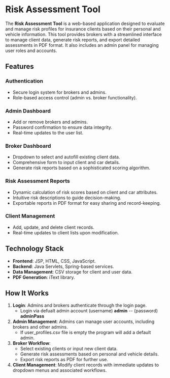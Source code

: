 # Risk Assessment Tool

The **Risk Assessment Tool** is a web-based application designed to evaluate and manage risk profiles for insurance clients based on their personal and vehicle information. This tool provides brokers with a streamlined interface to manage client data, generate risk reports, and export detailed assessments in PDF format. It also includes an admin panel for managing user roles and accounts.

## Features

### Authentication
- Secure login system for brokers and admins.
- Role-based access control (admin vs. broker functionality).

### Admin Dashboard
- Add or remove brokers and admins.
- Password confirmation to ensure data integrity.
- Real-time updates to the user list.

### Broker Dashboard
- Dropdown to select and autofill existing client data.
- Comprehensive form to input client and car details.
- Generate risk reports based on a sophisticated scoring algorithm.

### Risk Assessment Reports
- Dynamic calculation of risk scores based on client and car attributes.
- Intuitive risk descriptions to guide decision-making.
- Exportable reports in PDF format for easy sharing and record-keeping.

### Client Management
- Add, update, and delete client records.
- Real-time updates to client lists upon modification.

## Technology Stack
- **Frontend**: JSP, HTML, CSS, JavaScript.
- **Backend**: Java Servlets, Spring-based services.
- **Data Management**: CSV storage for client and user data.
- **PDF Generation**: iText library.

## How It Works
1. **Login**: Admins and brokers authenticate through the login page.
   - Login via defualt admin account (username) **admin** -- (password) **adminPass**
3. **Admin Management**: Admins can manage user accounts, including brokers and other admins.
   - If user_profiles.csv file is empty the program will add a default admin. 
5. **Broker Workflow**:
   - Select existing clients or input new client data.
   - Generate risk assessments based on personal and vehicle details.
   - Export risk reports as PDF for further use.
6. **Client Management**: Modify client records with immediate updates to dropdown menus and associated workflows.

